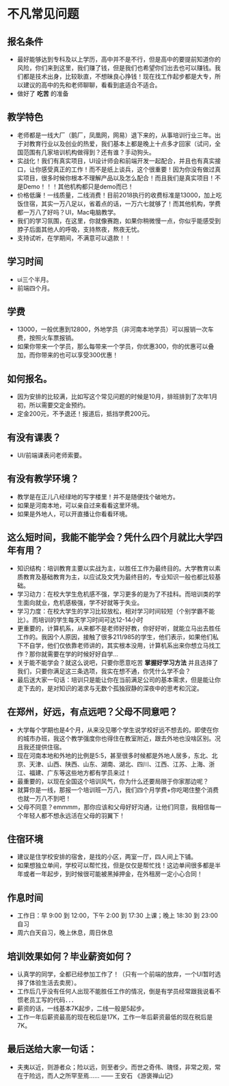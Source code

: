 # 不凡常见问题

## 报名条件

+ 最好能够达到专科及以上学历，高中并不是不行，但是高中的要提前知道你的风险，你们来到这里，我们赚了钱，但是我们也希望你们出去也可以赚钱。我们都是技术出身，比较耿直，不想昧良心挣钱！现在找工作起步都是大专，所以建议的高中的先和老师聊聊，看看到底适合不适合。
+ 做好了 **吃苦** 的准备

## 教学特色
+ 老师都是一线大厂（鹅厂，凤凰网，网易）退下来的，从事培训行业三年。出于对教育行业以及创业的热爱，我们基本上都是晚上十点多才回家（试问，全国范围有几家培训机构做得到？还有谁？手动狗头。
+ 实战化！我们有真实项目，UI设计师会和前端开发一起配合，并且也有真实接口，让你感受真正的工作！而不是纸上谈兵，这个很重要！因为你没有做过真实项目，很多时候你根本不理解产品以及怎么配合！而且我们是真实项目！不是Demo！！！其他机构都只是demo而已！
+ 价格低廉！一线质量，二线消费！目前2018执行的收费标准是13000，加上吃饭住宿，其实一万八足以，省着点的话，一万六七就够了！而其他机构，学费都一万八了好吗？UI，Mac电脑教学。
+ 我们的学习氛围，在这里，你就像赛跑，如果你稍微慢一点，你似乎能感受到脖子后面其他人的呼吸，支持熬夜，熬夜无忧。
+ 支持试听，在学期间，不满意可以退款！！

## 学习时间
+ ui三个半月。
+ 前端四个月。


## 学费
+ 13000，一般优惠到12800，外地学员（非河南本地学员）可以报销一次车费，按照火车票报销。
+ 如果你带来一个学员，那么每带来一个学员，你优惠300，你的优惠可以叠加，而你带来的也可以享受300优惠！

## 如何报名。

+ 因为安排的比较满，比如写这个常见问题的时候是10月，排班排到了次年1月初，所以需要交定金预约。
+ 定金200元，不予退还！报道后，抵挡学费200元。



## 有没有课表？
+ UI/前端课表问老师索要。

## 有没有教学环境？
+ 教学是在正儿八经绿地的写字楼里！并不是随便找个破地方。
+ 如果是河南本地，可以亲自过来看看这里环境。
+ 如果是外地人，可以开直播让你看看环境。

## 这么短时间，我能不能学会？凭什么四个月就比大学四年有用？
+ 知识结构：培训教育主要以实战为主，以胜任工作为最终目的。大学教育以素质教育及基础教育为主，以应试及文凭为最终目的，专业知识一般也都比较基础。
+ 学习动力：在校大学生危机感不强，学习更多的是为了不挂科。而培训类的学生面向就业，危机感极强，学不好就等于失业。
+ 学习力度：在校大学生的学习比较放松，相对学习时间较短（个别学霸不能比）。而培训的学生每天学习时间可达12-14小时
+ 更重要的，计算机系，从来都不是老师好好教，你好好听，就能立马出去胜任工作的。我因个人原因，接触了很多211/985的学生，他们表示，如果他们私下不自学，他们仅依靠老师讲的，其实根本没用，计算机系出来你想立马找工作？那你就需要在学的时候好好自学...
+ 关于能不能学会？就这么说吧，只要你愿意吃苦 **掌握好学习方法** 并且选择了我们，只要你满足这三条选项，我实在想不通，你凭什么学不会？
+ 最后送大家一句话：培训只是能让你在当前满足公司的基本需求，但是能让你走下去的，是对知识的渴求与无数个孤独寂静的深夜中的思考和沉淀。


## 在郑州，好远，有点远吧？父母不同意吧？
+ 大学每个学期也是4个月，从来没见哪个学生说学校好远不想去的。即使在你的城市办班，我这个教学强度你也得住在教室附近，跟去外地也没啥区别。况且我还提供住宿。
+ 现在河南本地和外地的比例是5:5，甚至很多时候都是外地人居多，东北、北京、天津、山西、陕西、山东、湖南、湖北、四川、江西、江苏、上海、浙江、福建、广东等这些地方都有学员来过！
+ 最重要的，以现在全国这个培训风气，你为什么还要局限于你家那边呢？
+ 就算你是一线，那报一个培训班一万八，我们四个月学费+你吃喝住整个消费也就一万八不到吧！
+ 父母不同意？emmmm，那你应该和父母好好沟通，让他们同意，我相信每一个年轻人都不想永远活在父母的羽翼下！

## 住宿环境

+ 建议是住学校安排的宿舍，是找的小区，两室一厅，四人间上下铺。
+ 如果想独立单间，学校可以帮忙找，但是仅仅是帮忙找！这边单间很多都是半年或者一年起步，到时候很可能被黑掉押金，在外租房一定小心合同！

## 作息时间

+ 工作日：早 9:00 到 12:00，下午 2:00 到 17:30 上课；晚上 18:30 到 23:00 自习
+ 周六白天自习，晚上休息，周日休息

## 培训效果如何？毕业薪资如何？

+ 认真学的同学，全都已经参加工作了！（只有一个前端的放弃，一个UI暂时选择了体验生活去卖房）。
+ 工作后几乎没有任何人出现不能胜任工作的情况，倒是有学员经常跟我说看不惯老员工写的代码．．．
+ 薪资的话，一线基本7K起步，二线一般是5起步。
+ 工作一年后薪资最高的现在税后是17K，工作一年后薪资最低的现在税后是7K。


## 最后送给大家一句话：
+ 夫夷以近，则游者众；险以远，则至者少。而世之奇伟、瑰怪，非常之观，常在于险远，而人之所罕至焉……
—— 王安石 《游褒禅山记》